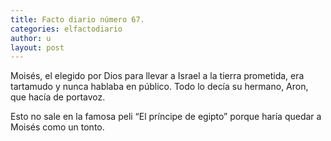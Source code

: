 ```yaml
---
title: Facto diario número 67.
categories: elfactodiario
author: u
layout: post
---
```

Moisés, el elegido por Dios para llevar a Israel a la tierra prometida, era tartamudo y nunca hablaba en público. Todo lo decía su hermano, Aron, que hacía de portavoz. 

Esto no sale en la famosa peli “El príncipe de egipto” porque haría quedar a Moisés como un tonto.
